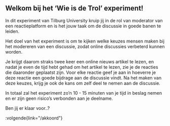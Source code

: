 ## Welkom bij het ‘Wie is de Trol’ experiment!

In dit experiment van Tilburg University kruip jij in de rol van moderator van een reactieplatform en is het jouw taak om de discussie in goede banen te leiden.

Het doel van het experiment is om te kijken welke keuzes mensen maken bij het modereren van een discussie, zodat online discussies verbeterd kunnen worden.

Je krijgt daarom straks twee keer een online nieuws artikel te lezen, en nadat je even de tijd hebt gehad om het artikel te lezen, zie je de reacties die daaronder geplaatst zijn. Voor elke reactie geef je aan in hoeverre je deze reactie een goede bijdrage aan de discussie vindt. Na het maken van deze keuzes, krijg je ook de kans om zelf deel te nemen aan de discussie. 

In totaal zal het experiment zo’n 10 - 15 minuten van je tijd in beslag nemen en er zijn geen risico’s verbonden aan je deelname.

Ben jij er klaar voor..?


:volgende{link="/akkoord"}
